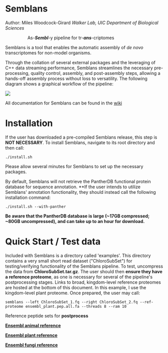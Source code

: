 # Semblans
Author: Miles Woodcock-Girard
*Walker Lab, UIC Department of Biological Sciences*

&nbsp;&nbsp;&nbsp;&nbsp;&nbsp;&nbsp;&nbsp;&nbsp;&nbsp;&nbsp;&nbsp;&nbsp;&nbsp;&nbsp;&nbsp;&nbsp;&nbsp; As-***Sembl***-y pipeline for tr-***ans***-criptomes

Semblans is a tool that enables the automatic assembly of *de novo* transcriptomes for non-model organisms.

Through the collation of several external packages and the leveraging of C++ data streaming performance, Semblans streamlines the necessary pre-processing, quality control, assembly, and post-assembly steps, allowing a hands-off assembly process without loss to versatility. The following diagram shows a graphical workflow of the pipeline:

![](https://live.staticflickr.com/65535/53545551413_5bd8abc933_k.jpg)

All documentation for Semblans can be found in the [wiki](https://github.com/gladshire/Semblans/wiki)

# Installation

If the user has downloaded a pre-compiled Semblans release, this step is **NOT NECESSARY**. To install Semblans, navigate to its root directory and then call:
```
./install.sh
```
Please allow several minutes for Semblans to set up the necessary packages.

By default, Semblans will not retrieve the PantherDB functional protein database for sequence annotation. **If the user intends to utilize Semblans' annotation functionality, they should instead call the following installation command:
```
./install.sh --with-panther
```
**Be aware that the PantherDB database is large (~17GB compressed; ~80GB uncompressed), and can take up to an hour for download.**

# Quick Start / Test data

Included with Semblans is a directory called 'examples'. This directory contains a very small short read dataset ("ChloroSubSet") for testing/verifying functionality of the Semblans pipeline. To test, uncompress the data from **ChloroSubSet.tar.gz**. The user should then **ensure they have a reference proteome**, as one is necessary for several of the pipeline's postprocessing stages. Links to broad, kingdom-level reference proteomes are hosted at the bottom of this document. In this example, I use the kingdom-level plant proteome. Once prepared, the user may call:
```
semblans --left ChloroSubSet_1.fq --right ChloroSubSet_2.fq --ref-proteome ensembl_plant.pep.all.fa --threads 8 --ram 10
```

Reference peptide sets for **postprocess**

[**Ensembl animal reference**](https://uofi.app.box.com/s/0rlp6q0u5uvc161mzbdr3c0xoiti63sk)

[**Ensembl plant reference**](https://uofi.app.box.com/s/lvg7x2qrxvg8hfcmue9xv4y9t1rgfb48)

[**Ensembl fungi reference**](https://uofi.box.com/s/qc4nmun4apb0pik5fqxukn4qvn3wm943)
